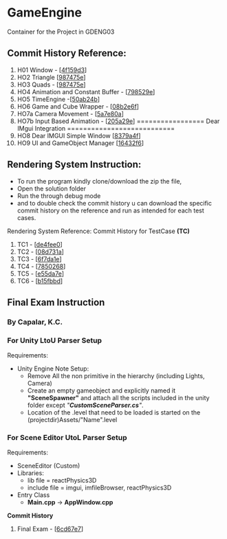 # GameEngine
Container for the Project in GDENG03

## Commit History Reference:
1) H01 Window - [[4f159d3](https://github.com/KCapss/GameEngine/tree/4f159d3e2301ef4e9999a53e3b4759dbcfe329c0)]
2) HO2 Triangle [[987475e](https://github.com/KCapss/GameEngine/commit/987475ef468b11af6c1c09514d238bb833e76a17)]
3) HO3 Quads -  [[987475e](https://github.com/KCapss/GameEngine/tree/987475ef468b11af6c1c09514d238bb833e76a17)]
4) HO4 Animation and Constant Buffer - [[798529e](https://github.com/KCapss/GameEngine/tree/798529e728e732a87037d332436bbb3503c9a4ee)]
5) HO5 TimeEngine -[[50ab24b](https://github.com/KCapss/GameEngine/commit/50ab24bbce337e500c9a681f989e600979f1adf9)]
6) HO6 Game and Cube Wrapper - [[08b2e6f](https://github.com/KCapss/GameEngine/tree/08b2e6fd3fc15edcdf7ea2e6fc12dbaa54de9cb4)]
7) HO7a Camera Movement -  [[5a7e80a](https://github.com/KCapss/GameEngine/commit/5a7e80a151ec5c889995bfce08a370b6032b4dc3)]
8) HO7b Input Based Animation -  [[205a29e](https://github.com/KCapss/GameEngine/commit/205a29e4ea40cee0a466ab514555faacbaa701ce)]
================= Dear IMgui Integration ===========================
9) HO8 Dear IMGUI Simple Window  [[8379a4f](https://github.com/KCapss/GameEngine/commit/8379a4faa573595d96876c6ea9f76b8667956fc2)]
10) HO9 UI and GameObject Manager [[16432f6](https://github.com/KCapss/GameEngine/commit/16432f606033ba86063d0df31e869d61063cfa60)]


## Rendering System Instruction:
- To run the program kindly clone/download the zip the file,
- Open the solution folder
- Run the through debug mode
- and to double check the commit history u can download the specific commit history on the reference and run as intended for each test cases.
  

Rendering System Reference: Commit History for TestCase **(TC)**
1) TC1 -  [[de4fee0](https://github.com/KCapss/GameEngine/commit/de4fee049c222cddc8d94d78a7553b1644b33472)]
2) TC2 -  [[08d731a](https://github.com/KCapss/GameEngine/commit/08d731a6787e7916f594b4c15eb2b8cc20cc1192)]
3) TC3 -  [[6f7da1e](https://github.com/KCapss/GameEngine/commit/6f7da1e2f59f2ac98823f2082ba3f05105db9fa8)]
4) TC4 -  [[7850268](https://github.com/KCapss/GameEngine/commit/7850268721c32450be2138252784f9946caf7b6b)]
5) TC5 -  [[e55da7e](https://github.com/KCapss/GameEngine/commit/e55da7e2b870330f4e8b344ae2c6dfbf9edb718c)]
6) TC6 -  [[b15fbbd](https://github.com/KCapss/GameEngine/commit/b15fbbd73b533be607e05b927b476b6612ce31f8)]

## Final Exam Instruction
### By Capalar, K.C.
### For Unity LtoU Parser Setup
Requirements:
- Unity Engine
Note Setup:
  - Remove All the non primitive in the hierarchy (including Lights, Camera)
  - Create an empty gameobject and explicitly named it **"SceneSpawner"** and attach all the scripts included in the unity folder except _"**CustomSceneParser.cs**"_.
  - Location of the .level that need to be loaded is started on the (projectdir)Assets/"Name".level

### For Scene Editor UtoL Parser Setup
Requirements:
- SceneEditor (Custom)
- Libraries: 
  - lib file = reactPhysics3D
  - include file = imgui, imfileBrowser, reactPhysics3D
- Entry Class
  - **Main.cpp** -> **AppWindow.cpp**

**Commit History**
1) Final Exam -  [[6cd67e7](https://github.com/KCapss/GameEngine/commit/6cd67e7c1b45cb16b239428f22c077382c2e428d)]
